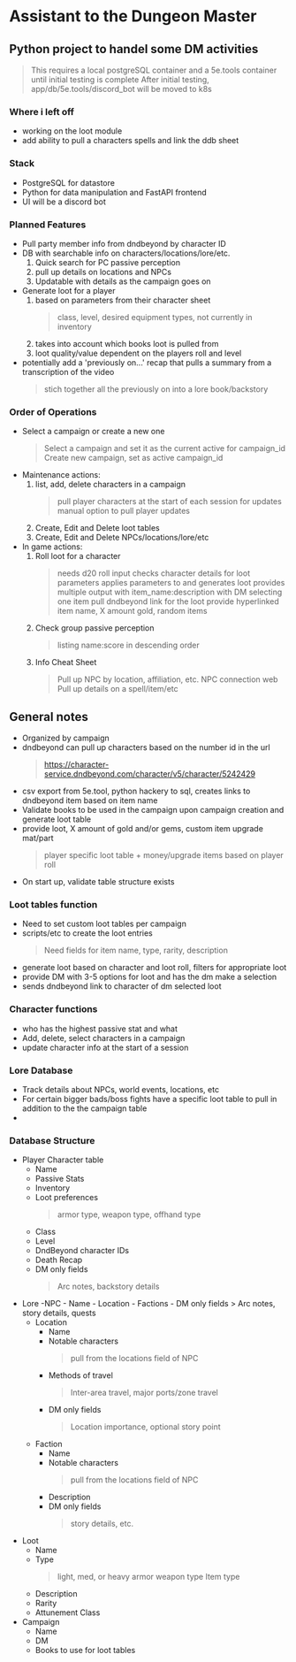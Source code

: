 # Assistant to the Dungeon Master

## Python project to handel some DM activities

> This requires a local postgreSQL container and a 5e.tools container until initial testing is complete
> After initial testing, app/db/5e.tools/discord_bot will be moved to k8s

### Where i left off

- working on the loot module
- add ability to pull a characters spells and link the ddb sheet

### Stack

- PostgreSQL for datastore
- Python for data manipulation and FastAPI frontend
- UI will be a discord bot

### Planned Features

- Pull party member info from dndbeyond by character ID
- DB with searchable info on characters/locations/lore/etc.
    1. Quick search for PC passive perception
    2. pull up details on locations and NPCs
    3. Updatable with details as the campaign goes on
- Generate loot for a player
    1. based on parameters from their character sheet
        > class, level, desired equipment types, not currently in inventory
    2. takes into account which books loot is pulled from
    3. loot quality/value dependent on the players roll and level
- potentially add a 'previously on...' recap that pulls a summary from a transcription of the video
    > stich together all the previously on into a lore book/backstory

### Order of Operations

- Select a campaign or create a new one
    > Select a campaign and set it as the current active for campaign_id
    > Create new campaign, set as active campaign_id
- Maintenance actions:
    1. list, add, delete characters in a campaign
        > pull player characters at the start of each session for updates
        > manual option to pull player updates
    2. Create, Edit and Delete loot tables
    3. Create, Edit and Delete NPCs/locations/lore/etc
- In game actions:
    1. Roll loot for a character
        > needs d20 roll input
        > checks character details for loot parameters
        > applies parameters to and generates loot
        > provides multiple output with item_name:description with DM selecting one item
        > pull dndbeyond link for the loot
        > provide hyperlinked item name, X amount gold, random items
    2. Check group passive perception
        > listing name:score in descending order
    3. Info Cheat Sheet
        > Pull up NPC by location, affiliation, etc.
        > NPC connection web
        > Pull up details on a spell/item/etc

## General notes

- Organized by campaign
- dndbeyond can pull up characters based on the number id in the url 
    > https://character-service.dndbeyond.com/character/v5/character/5242429
- csv export from 5e.tool, python hackery to sql, creates links to dndbeyond item based on item name
- Validate books to be used in the campaign upon campaign creation and generate loot table
- provide loot, X  amount of gold and/or gems, custom item upgrade mat/part 
    > player specific loot table + money/upgrade items based on player roll
- On start up, validate table structure exists

### Loot tables function

- Need to set custom loot tables per campaign
- scripts/etc to create the loot entries
  > Need fields for item name, type, rarity, description
- generate loot based on character and loot roll, filters for appropriate loot
- provide DM with 3-5 options for loot and has the dm make a selection
- sends dndbeyond link to character of dm selected loot

### Character functions

- who has the highest passive stat and what
- Add, delete, select characters in a campaign
- update character info at the start of a session

### Lore Database

- Track details about NPCs, world events, locations, etc
- For certain bigger bads/boss fights have a specific loot table to pull in addition to the the campaign table
- 

### Database Structure

- Player Character table
    - Name
    - Passive Stats
    - Inventory
    - Loot preferences
        > armor type, weapon type, offhand type
    - Class
    - Level
    - DndBeyond character IDs
    - Death Recap
    - DM only fields
        > Arc notes, backstory details
- Lore
    -NPC
        - Name
        - Location
        - Factions
        - DM only fields
            > Arc notes, story details, quests
    - Location
        - Name
        - Notable characters
            > pull from the locations field of NPC
        - Methods of travel
            > Inter-area travel, major ports/zone travel
        - DM only fields
            > Location importance, optional story point
    - Faction
        - Name
        - Notable characters
            > pull from the locations field of NPC
        - Description
        - DM only fields
            > story details, etc. 
- Loot
    - Name
    - Type
        > light, med, or heavy armor
        > weapon type
        > Item type
    - Description
    - Rarity
    - Attunement Class
- Campaign
    - Name
    - DM
    - Books to use for loot tables